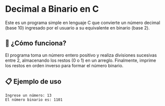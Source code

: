 # Decimal a Binario en C

Este es un programa simple en lenguaje C que convierte un número decimal (base 10) ingresado por el usuario a su equivalente en binario (base 2).

## 🧠 ¿Cómo funciona?

El programa toma un número entero positivo y realiza divisiones sucesivas entre 2, almacenando los restos (0 o 1) en un arreglo. Finalmente, imprime los restos en orden inverso para formar el número binario.

## 📋 Ejemplo de uso

```bash
Ingrese un número: 13  
El número binario es: 1101

